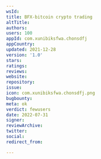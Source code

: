 ```yaml
---
wsId: 
title: BFX-bitcoin crypto trading
altTitle: 
authors: 
users: 100
appId: com.xunibiksfwa.chonsdfj
appCountry: 
updated: 2021-12-28
version: '1.0'
stars: 
ratings: 
reviews: 
website: 
repository: 
issue: 
icon: com.xunibiksfwa.chonsdfj.png
bugbounty: 
meta: ok
verdict: fewusers
date: 2022-07-31
signer: 
reviewArchive: 
twitter: 
social: 
redirect_from: 

---
```



